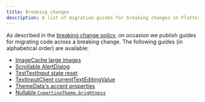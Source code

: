 ```yaml
---
title: Breaking changes
description: A list of migration guides for breaking changes in Flutter.
---
```


As described in the [breaking change policy],
on occasion we publish guides for migrating code
across a breaking change.
The following guides (in alphabetical order) are
available:

* [ImageCache large images]
* [Scrollable AlertDialog]
* [TestTextInput state reset]
* [TextInputClient currentTextEditingValue]
* [ThemeData's accent properties]
* [Nullable `CupertinoTheme.brightness`]


[breaking change policy]: /docs/resources/compatibility
[ImageCache large images]: /docs/release/breaking-changes/imagecache-large-images
[Scrollable AlertDialog]: /docs/release/breaking-changes/scrollable-alert-dialog
[TestTextInput state reset]: /docs/release/breaking-changes/test-text-input
[TextInputClient currentTextEditingValue]: /docs/release/breaking-changes/text-input-client-current-value
[ThemeData's accent properties]: /docs/release/breaking-changes/theme-data-accent-properties
[Nullable `CupertinoTheme.brightness`]: /docs/release/breaking-changes/nullable-cupertinothemedata-brightness.md
